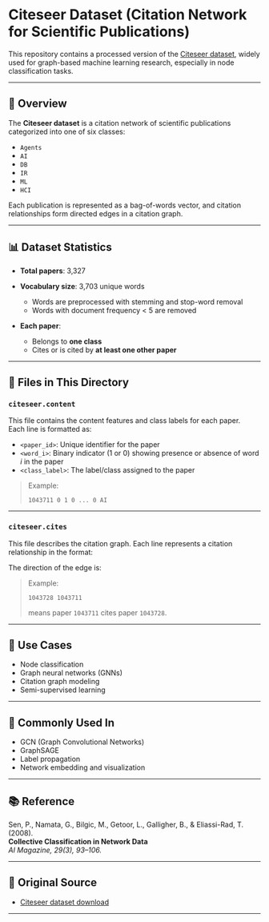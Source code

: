 # Citeseer Dataset (Citation Network for Scientific Publications)

This repository contains a processed version of the [Citeseer dataset](http://www.research.whizbang.com/data), widely used for graph-based machine learning research, especially in node classification tasks.

---

## 📄 Overview

The **Citeseer dataset** is a citation network of scientific publications categorized into one of six classes:

- `Agents`
- `AI`
- `DB`
- `IR`
- `ML`
- `HCI`

Each publication is represented as a bag-of-words vector, and citation relationships form directed edges in a citation graph.

---

## 📊 Dataset Statistics

- **Total papers**: 3,327  
- **Vocabulary size**: 3,703 unique words  
  - Words are preprocessed with stemming and stop-word removal  
  - Words with document frequency < 5 are removed

- **Each paper**:
  - Belongs to **one class**
  - Cites or is cited by **at least one other paper**

---

## 📁 Files in This Directory

### `citeseer.content`

This file contains the content features and class labels for each paper.  
Each line is formatted as:


- `<paper_id>`: Unique identifier for the paper
- `<word_i>`: Binary indicator (1 or 0) showing presence or absence of word *i* in the paper
- `<class_label>`: The label/class assigned to the paper

> Example:
> ```
> 1043711 0 1 0 ... 0 AI
> ```

---

### `citeseer.cites`

This file describes the citation graph. Each line represents a citation relationship in the format:


The direction of the edge is:  


> Example:
> ```
> 1043728 1043711
> ```
> means paper `1043711` cites paper `1043728`.

---

## 🔗 Use Cases

- Node classification
- Graph neural networks (GNNs)
- Citation graph modeling
- Semi-supervised learning

---

## 🧠 Commonly Used In

- GCN (Graph Convolutional Networks)
- GraphSAGE
- Label propagation
- Network embedding and visualization

---

## 📚 Reference

Sen, P., Namata, G., Bilgic, M., Getoor, L., Galligher, B., & Eliassi-Rad, T. (2008).  
**Collective Classification in Network Data**  
*AI Magazine, 29(3), 93–106.*

---

## 🔗 Original Source

- [Citeseer dataset download](http://www.research.whizbang.com/data)

---
